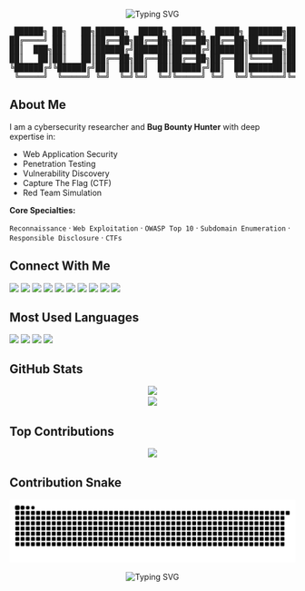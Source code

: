 <p align="center">
  <img src="https://readme-typing-svg.demolab.com?font=Fira+Code&duration=3000&pause=500&color=00FFF7&center=true&vCenter=true&width=800&height=40&lines=Bug+Bounty+Hunter" alt="Typing SVG" />
</p>

<pre align="center">
 ██████╗ ██╗   ██╗██████╗  █████╗ ██████╗  █████╗ ███████╗███████╗ ██████╗
██╔════╝ ██║   ██║██╔══██╗██╔══██╗██╔══██╗██╔══██╗██╔════╝██╔════╝██╔════╝
██║  ███╗██║   ██║██████╔╝███████║██████╔╝███████║███████╗█████╗  ██║     
██║   ██║██║   ██║██╔══██╗██╔══██║██╔══██╗██╔══██║╚════██║██╔══╝  ██║     
╚██████╔╝╚██████╔╝██║  ██║██║  ██║██████╔╝██║  ██║███████║███████╗╚██████╗
 ╚═════╝  ╚═════╝ ╚═╝  ╚═╝╚═╝  ╚═╝╚═════╝ ╚═╝  ╚═╝╚══════╝╚══════╝ ╚═════╝
</pre>



##  About Me

I am a cybersecurity researcher and **Bug Bounty Hunter** with deep expertise in:

- Web Application Security  
- Penetration Testing  
- Vulnerability Discovery  
- Capture The Flag (CTF)  
- Red Team Simulation  


**Core Specialties:**  

`Reconnaissance` · `Web Exploitation` · `OWASP Top 10` · `Subdomain Enumeration` · `Responsible Disclosure` · `CTFs`



##  Connect With Me

<p align="left">
  <a href="https://x.com/GURABASEC"><img src="https://img.shields.io/badge/X-black.svg?style=for-the-badge&logo=X&logoColor=white" /></a>
  <a href="https://linkedin.com/in/GURABASEC"><img src="https://img.shields.io/badge/LinkedIn-0A66C2.svg?style=for-the-badge&logo=linkedin&logoColor=white" /></a>
  <a href="mailto:gurabasec@gmail.com"><img src="https://img.shields.io/badge/Email-EA4335?style=for-the-badge&logo=gmail&logoColor=white" /></a>
  <a href="https://facebook.com/GURABASEC"><img src="https://img.shields.io/badge/Facebook-1877F2.svg?style=for-the-badge&logo=facebook&logoColor=white" /></a>
  <a href="https://youtube.com/@GURABASEC"><img src="https://img.shields.io/badge/YouTube-FF0000.svg?style=for-the-badge&logo=youtube&logoColor=white" /></a>
  <a href="https://instagram.com/GURABASEC"><img src="https://img.shields.io/badge/Instagram-E4405F.svg?style=for-the-badge&logo=instagram&logoColor=white" /></a>
  <a href="https://medium.com/@GURABASEC"><img src="https://img.shields.io/badge/Medium-12100E.svg?style=for-the-badge&logo=medium&logoColor=white" /></a>
  <a href="https://reddit.com/user/GURABASEC"><img src="https://img.shields.io/badge/Reddit-FF4500.svg?style=for-the-badge&logo=reddit&logoColor=white" /></a>
  <a href="https://quora.com/profile/GURABASEC"><img src="https://img.shields.io/badge/Quora-B92B27.svg?style=for-the-badge&logo=quora&logoColor=white" /></a>
  <a href="https://bsky.app/profile/gurabasec.bsky.social"><img src="https://img.shields.io/badge/bluesky-0285FF.svg?style=for-the-badge&logo=bluesky&logoColor=white" /></a>
</p>



##  Most Used Languages

<p align="left">
  <img src="https://img.shields.io/badge/Python-3776AB?style=for-the-badge&logo=python&logoColor=white"/>
  <img src="https://img.shields.io/badge/Java-ED8B00?style=for-the-badge&logo=java&logoColor=white"/>
  <img src="https://img.shields.io/badge/C++-00599C?style=for-the-badge&logo=c%2B%2B&logoColor=white"/>
  <img src="https://img.shields.io/badge/C-00599C?style=for-the-badge&logo=c&logoColor=white"/>
</p>



##  GitHub Stats

<p align="center">
  <img src="https://github-readme-stats.vercel.app/api?username=GURABASEC&show_icons=true&theme=radical&hide_border=true" />
  <br />
  <img src="https://nirzak-streak-stats.vercel.app?user=GURABASEC&theme=radical&hide_border=true" />
  <br />
</p>



##  Top Contributions

<p align="center">
  <img src="https://github-contributor-stats.vercel.app/api?username=GURABASEC&limit=5&theme=radical&combine_all_yearly_contributions=true" />
</p>



##  Contribution Snake

<p align="center">
  <img src="https://github.com/Caerlower/caerlower/blob/output/github-contribution-grid-snake-dark.svg" alt="snake gif" />
</p>



<p align="center">
  <img
    src="https://readme-typing-svg.demolab.com?font=Fira+Code&duration=3000&pause=500&color=00FFF7&center=true&vCenter=true&width=800&height=40&lines=SLEEP%E2%86%94+EAT%E2%86%94+HACK%E2%86%94+REPEAT"
    alt="Typing SVG"
  />
</p>

<!-- Built by GURABASEC | Hacker Style | Terminal Clean | Bug Bounty Focus -->
